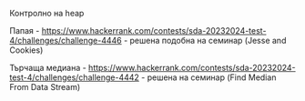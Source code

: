 Контролно на heap

Папая - https://www.hackerrank.com/contests/sda-20232024-test-4/challenges/challenge-4446 - решена подобна на семинар (Jesse and Cookies)

Търчаща медиана - https://www.hackerrank.com/contests/sda-20232024-test-4/challenges/challenge-4442 - решена на семинар (Find Median From Data Stream)
